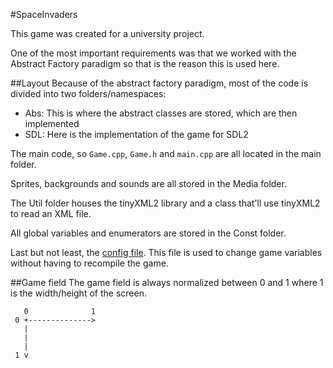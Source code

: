 #SpaceInvaders

This game was created for a university project.

One of the most important requirements was that we worked with the Abstract Factory paradigm so that is the reason this is used here.

##Layout
Because of the abstract factory paradigm, most of the code is divided into two folders/namespaces: 
* Abs: This is where the abstract classes are stored, which are then implemented
* SDL: Here is the implementation of the game for SDL2

The main code, so `Game.cpp`, `Game.h` and `main.cpp` are all located in the main folder.

Sprites, backgrounds and sounds are all stored in the Media folder.

The Util folder houses the tinyXML2 library and a class that'll use tinyXML2 to read an XML file.

All global variables and enumerators are stored in the Const folder.

Last but not least, the <a href="ConfigInfo.md">config file</a>. This file is used to change game variables without having to recompile the game. 

##Game field
The game field is always normalized between 0 and 1 where 1 is the width/height of the screen. 

``` 
   0              1
 0 +-------------->
   |
   |
   |
 1 v
```
